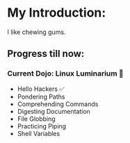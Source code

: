 # My Introduction:

I like chewing gums. 

## Progress till now:

### Current Dojo: Linux Luminarium 🐧

- Hello Hackers             ✅
- Pondering Paths           
- Comprehending Commands
- Digesting Documentation
- File Globbing
- Practicing Piping
- Shell Variables


